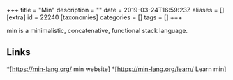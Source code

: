 +++
title = "Min"
description = ""
date = 2019-03-24T16:59:23Z
aliases = []
[extra]
id = 22240
[taxonomies]
categories = []
tags = []
+++


min is a minimalistic, concatenative, functional stack language.

## Links
*[https://min-lang.org/ min website]
*[https://min-lang.org/learn/ Learn min]
